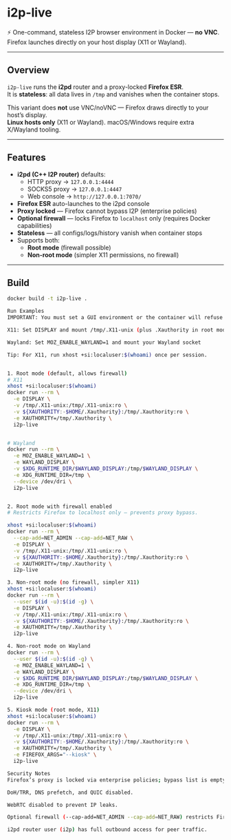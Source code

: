 # i2p-live
⚡ One-command, stateless I2P browser environment in Docker — **no VNC**.  
Firefox launches directly on your host display (X11 or Wayland).

---

## Overview
`i2p-live` runs the **i2pd** router and a proxy-locked **Firefox ESR**.  
It is **stateless**: all data lives in `/tmp` and vanishes when the container stops.  

This variant does **not** use VNC/noVNC — Firefox draws directly to your host’s display.  
**Linux hosts only** (X11 or Wayland). macOS/Windows require extra X/Wayland tooling.

---

## Features
- **i2pd (C++ I2P router)** defaults:
  - HTTP proxy → `127.0.0.1:4444`
  - SOCKS5 proxy → `127.0.0.1:4447`
  - Web console → `http://127.0.0.1:7070/`
- **Firefox ESR** auto-launches to the i2pd console
- **Proxy locked** — Firefox cannot bypass I2P (enterprise policies)
- **Optional firewall** — locks Firefox to `localhost` only (requires Docker capabilities)
- **Stateless** — all configs/logs/history vanish when container stops
- Supports both:
  - **Root mode** (firewall possible)
  - **Non-root mode** (simpler X11 permissions, no firewall)

---

## Build
```bash
docker build -t i2p-live .

Run Examples
IMPORTANT: You must set a GUI environment or the container will refuse to start.

X11: Set DISPLAY and mount /tmp/.X11-unix (plus .Xauthority in root mode)

Wayland: Set MOZ_ENABLE_WAYLAND=1 and mount your Wayland socket

Tip: For X11, run xhost +si:localuser:$(whoami) once per session.


1. Root mode (default, allows firewall)
# X11
xhost +si:localuser:$(whoami)
docker run --rm \
  -e DISPLAY \
  -v /tmp/.X11-unix:/tmp/.X11-unix:ro \
  -v ${XAUTHORITY:-$HOME/.Xauthority}:/tmp/.Xauthority:ro \
  -e XAUTHORITY=/tmp/.Xauthority \
  i2p-live


# Wayland
docker run --rm \
  -e MOZ_ENABLE_WAYLAND=1 \
  -e WAYLAND_DISPLAY \
  -v $XDG_RUNTIME_DIR/$WAYLAND_DISPLAY:/tmp/$WAYLAND_DISPLAY \
  -e XDG_RUNTIME_DIR=/tmp \
  --device /dev/dri \
  i2p-live


2. Root mode with firewall enabled
# Restricts Firefox to localhost only — prevents proxy bypass.

xhost +si:localuser:$(whoami)
docker run --rm \
  --cap-add=NET_ADMIN --cap-add=NET_RAW \
  -e DISPLAY \
  -v /tmp/.X11-unix:/tmp/.X11-unix:ro \
  -v ${XAUTHORITY:-$HOME/.Xauthority}:/tmp/.Xauthority:ro \
  -e XAUTHORITY=/tmp/.Xauthority \
  i2p-live

3. Non-root mode (no firewall, simpler X11)
xhost +si:localuser:$(whoami)
docker run --rm \
  --user $(id -u):$(id -g) \
  -e DISPLAY \
  -v /tmp/.X11-unix:/tmp/.X11-unix:ro \
  -v ${XAUTHORITY:-$HOME/.Xauthority}:/tmp/.Xauthority:ro \
  -e XAUTHORITY=/tmp/.Xauthority \
  i2p-live

4. Non-root mode on Wayland
docker run --rm \
  --user $(id -u):$(id -g) \
  -e MOZ_ENABLE_WAYLAND=1 \
  -e WAYLAND_DISPLAY \
  -v $XDG_RUNTIME_DIR/$WAYLAND_DISPLAY:/tmp/$WAYLAND_DISPLAY \
  -e XDG_RUNTIME_DIR=/tmp \
  --device /dev/dri \
  i2p-live

5. Kiosk mode (root mode, X11)
xhost +si:localuser:$(whoami)
docker run --rm \
  -e DISPLAY \
  -v /tmp/.X11-unix:/tmp/.X11-unix:ro \
  -v ${XAUTHORITY:-$HOME/.Xauthority}:/tmp/.Xauthority:ro \
  -e XAUTHORITY=/tmp/.Xauthority \
  -e FIREFOX_ARGS="--kiosk" \
  i2p-live

Security Notes
Firefox’s proxy is locked via enterprise policies; bypass list is empty.

DoH/TRR, DNS prefetch, and QUIC disabled.

WebRTC disabled to prevent IP leaks.

Optional firewall (--cap-add=NET_ADMIN --cap-add=NET_RAW) restricts Firefox user to localhost.

i2pd router user (i2p) has full outbound access for peer traffic.



